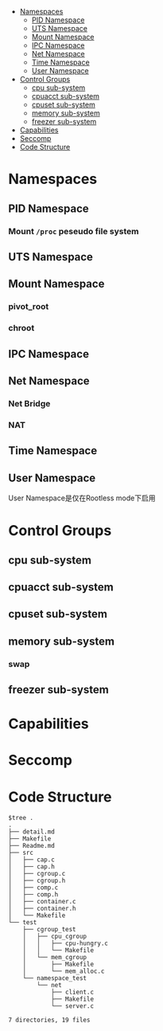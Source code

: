 - [Namespaces](#namespaces)
  * [PID Namespace](#pid-namespace)
  * [UTS Namespace](#uts-namespace)
  * [Mount Namespace](#mount-namespace)
  * [IPC Namespace](#ipc-namespace)
  * [Net Namespace](#net-namespace)
  * [Time Namespace](#time-namespace)
  * [User Namespace](#user-namespace)
- [Control Groups](#control-groups)
  * [cpu sub-system](#cpu-sub-system)
  * [cpuacct sub-system](#cpuacct-sub-system)
  * [cpuset sub-system](#cpuset-sub-system)
  * [memory sub-system](#memory-sub-system)
  * [freezer sub-system](#freezer-sub-system)
- [Capabilities](#capabilities)
- [Seccomp](#seccomp)
- [Code Structure](#code-structure)

# Namespaces

## PID Namespace

### Mount `/proc` peseudo file system 

## UTS Namespace

## Mount Namespace

### pivot_root

### chroot

## IPC Namespace

## Net Namespace

### Net Bridge

### NAT

## Time Namespace

## User Namespace
User Namespace是仅在Rootless mode下启用


# Control Groups

## cpu sub-system

## cpuacct sub-system

## cpuset sub-system

## memory sub-system

### swap

## freezer sub-system

# Capabilities

# Seccomp

# Code Structure

```
$tree .
.
├── detail.md
├── Makefile
├── Readme.md
├── src
│   ├── cap.c
│   ├── cap.h
│   ├── cgroup.c
│   ├── cgroup.h
│   ├── comp.c
│   ├── comp.h
│   ├── container.c
│   ├── container.h
│   └── Makefile
└── test
    ├── cgroup_test
    │   ├── cpu_cgroup
    │   │   ├── cpu-hungry.c
    │   │   └── Makefile
    │   └── mem_cgroup
    │       ├── Makefile
    │       └── mem_alloc.c
    └── namespace_test
        └── net
            ├── client.c
            ├── Makefile
            └── server.c

7 directories, 19 files
```
